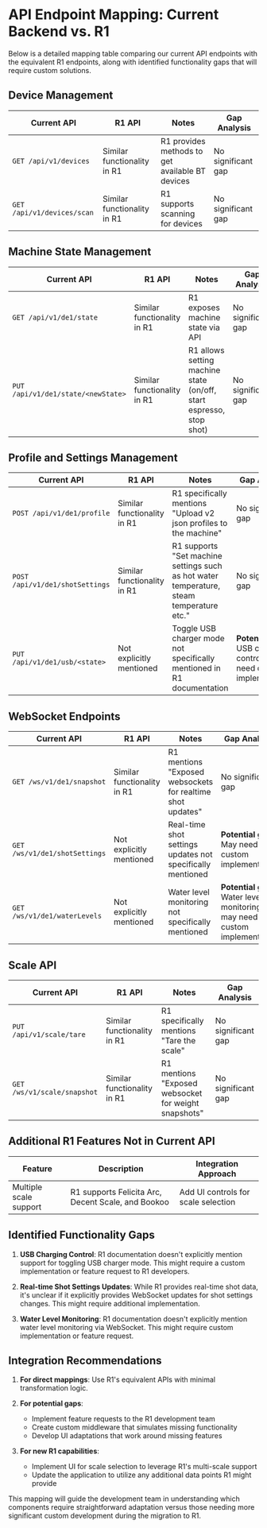 # API Endpoint Mapping: Current Backend vs. R1

Below is a detailed mapping table comparing our current API endpoints with the equivalent R1 endpoints, along with identified functionality gaps that will require custom solutions.

## Device Management

| Current API | R1 API | Notes | Gap Analysis |
|-------------|--------|-------|--------------|
| `GET /api/v1/devices` | Similar functionality in R1 | R1 provides methods to get available BT devices | No significant gap |
| `GET /api/v1/devices/scan` | Similar functionality in R1 | R1 supports scanning for devices | No significant gap |

## Machine State Management

| Current API | R1 API | Notes | Gap Analysis |
|-------------|--------|-------|--------------|
| `GET /api/v1/de1/state` | Similar functionality in R1 | R1 exposes machine state via API | No significant gap |
| `PUT /api/v1/de1/state/<newState>` | Similar functionality in R1 | R1 allows setting machine state (on/off, start espresso, stop shot) | No significant gap |

## Profile and Settings Management

| Current API | R1 API | Notes | Gap Analysis |
|-------------|--------|-------|--------------|
| `POST /api/v1/de1/profile` | Similar functionality in R1 | R1 specifically mentions "Upload v2 json profiles to the machine" | No significant gap |
| `POST /api/v1/de1/shotSettings` | Similar functionality in R1 | R1 supports "Set machine settings such as hot water temperature, steam temperature etc." | No significant gap |
| `PUT /api/v1/de1/usb/<state>` | Not explicitly mentioned | Toggle USB charger mode not specifically mentioned in R1 documentation | **Potential gap**: USB charging control may need custom implementation |

## WebSocket Endpoints

| Current API | R1 API | Notes | Gap Analysis |
|-------------|--------|-------|--------------|
| `GET /ws/v1/de1/snapshot` | Similar functionality in R1 | R1 mentions "Exposed websockets for realtime shot updates" | No significant gap |
| `GET /ws/v1/de1/shotSettings` | Not explicitly mentioned | Real-time shot settings updates not specifically mentioned | **Potential gap**: May need custom implementation |
| `GET /ws/v1/de1/waterLevels` | Not explicitly mentioned | Water level monitoring not specifically mentioned | **Potential gap**: Water level monitoring may need custom implementation |

## Scale API

| Current API | R1 API | Notes | Gap Analysis |
|-------------|--------|-------|--------------|
| `PUT /api/v1/scale/tare` | Similar functionality in R1 | R1 specifically mentions "Tare the scale" | No significant gap |
| `GET /ws/v1/scale/snapshot` | Similar functionality in R1 | R1 mentions "Exposed websocket for weight snapshots" | No significant gap |

## Additional R1 Features Not in Current API

| Feature | Description | Integration Approach |
|---------|-------------|----------------------|
| Multiple scale support | R1 supports Felicita Arc, Decent Scale, and Bookoo | Add UI controls for scale selection |

## Identified Functionality Gaps

1. **USB Charging Control**: R1 documentation doesn't explicitly mention support for toggling USB charger mode. This might require a custom implementation or feature request to R1 developers.

2. **Real-time Shot Settings Updates**: While R1 provides real-time shot data, it's unclear if it explicitly provides WebSocket updates for shot settings changes. This might require additional implementation.

3. **Water Level Monitoring**: R1 documentation doesn't explicitly mention water level monitoring via WebSocket. This might require custom implementation or feature request.

## Integration Recommendations

1. **For direct mappings**: Use R1's equivalent APIs with minimal transformation logic.

2. **For potential gaps**: 
   - Implement feature requests to the R1 development team
   - Create custom middleware that simulates missing functionality
   - Develop UI adaptations that work around missing features

3. **For new R1 capabilities**:
   - Implement UI for scale selection to leverage R1's multi-scale support
   - Update the application to utilize any additional data points R1 might provide

This mapping will guide the development team in understanding which components require straightforward adaptation versus those needing more significant custom development during the migration to R1. 